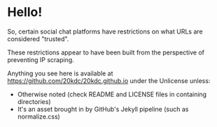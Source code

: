 # Hello!

So, certain social chat platforms have restrictions on what URLs are considered "trusted".

These restrictions appear to have been built from the perspective of preventing IP scraping.

Anything you see here is available at <https://github.com/20kdc/20kdc.github.io> under the Unlicense unless:

* Otherwise noted (check README and LICENSE files in containing directories)
* It's an asset brought in by GitHub's Jekyll pipeline (such as normalize.css)
